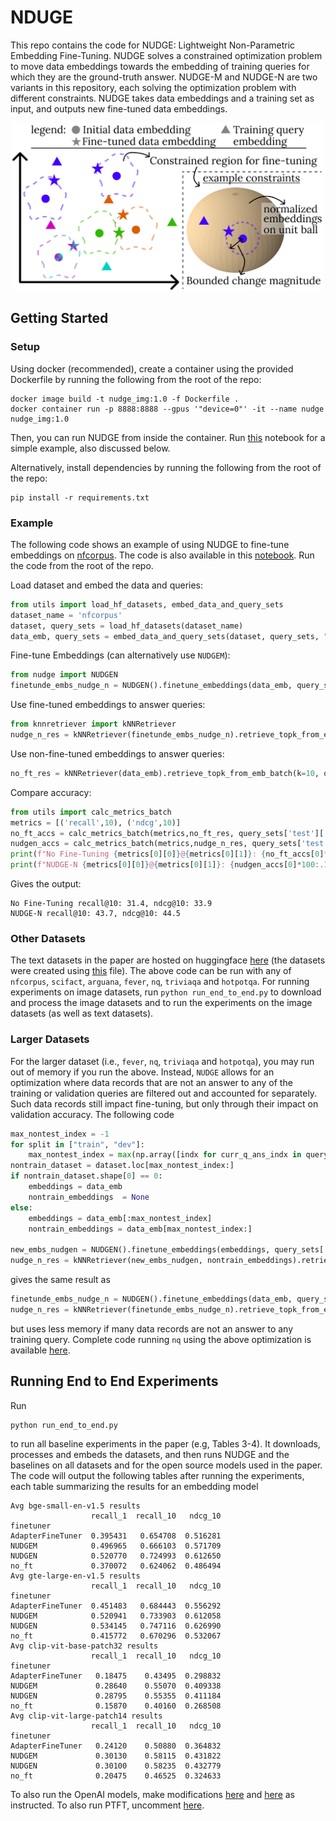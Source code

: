 # NDUGE
This repo contains the code for NUDGE: Lightweight Non-Parametric Embedding Fine-Tuning. NUDGE solves a constrained optimization problem to move data embeddings towards the embedding of training queries for which they are the ground-truth answer. NUDGE-M and NUDGE-N are two variants in this repository, each solving the optimization problem with different constraints. NUDGE takes data embeddings and a training set as input, and outputs new fine-tuned data embeddings.

<p align="center">
<img src="https://github.com/szeighami/nudge/blob/main/nudge_overview.jpg" width="500">
</p>

## Getting Started
### Setup
Using docker (recommended), create a container using the provided Dockerfile by running the following from the root of the repo:
```
docker image build -t nudge_img:1.0 -f Dockerfile .
docker container run -p 8888:8888 --gpus '"device=0"' -it --name nudge nudge_img:1.0
```
Then, you can run NUDGE from inside the container. Run [this](https://github.com/szeighami/nudge/blob/main/example.ipynb) notebook for a simple example, also discussed below. 

Alternatively, install dependencies by running the following from the root of the repo:
```
pip install -r requirements.txt
```


### Example

The following code shows an example of using NUDGE to fine-tune embeddings on [nfcorpus](https://www.cl.uni-heidelberg.de/statnlpgroup/nfcorpus/). The code is also available in this [notebook](https://github.com/szeighami/nudge/blob/main/example.ipynb). Run the code from the root of the repo.

Load dataset and embed the data and queries:
```python
from utils import load_hf_datasets, embed_data_and_query_sets
dataset_name = 'nfcorpus'
dataset, query_sets = load_hf_datasets(dataset_name)
data_emb, query_sets = embed_data_and_query_sets(dataset, query_sets, "BAAI/bge-small-en-v1.5")
```
Fine-tune Embeddings (can alternatively use `NUDGEM`):
```python
from nudge import NUDGEN
finetunde_embs_nudge_n = NUDGEN().finetune_embeddings(data_emb, query_sets['train'], query_sets['dev'])
```
Use fine-tuned embeddings to answer queries:
```python
from knnretriever import kNNRetriever
nudge_n_res = kNNRetriever(finetunde_embs_nudge_n).retrieve_topk_from_emb_batch(k=10, q_embeds=query_sets['test']['q_embs'])
```
Use non-fine-tuned embeddings to answer queries:
```python
no_ft_res = kNNRetriever(data_emb).retrieve_topk_from_emb_batch(k=10, q_embeds=query_sets['test']['q_embs'])
```
Compare accuracy:
```python
from utils import calc_metrics_batch
metrics = [('recall',10), ('ndcg',10)]
no_ft_accs = calc_metrics_batch(metrics,no_ft_res, query_sets['test']['q_ans_indx'], query_sets['test']['q_ans_indx_rel'])
nudgen_accs = calc_metrics_batch(metrics,nudge_n_res, query_sets['test']['q_ans_indx'], query_sets['test']['q_ans_indx_rel'])
print(f"No Fine-Tuning {metrics[0][0]}@{metrics[0][1]}: {no_ft_accs[0]*100:.1f}, {metrics[1][0]}@{metrics[1][1]}: {no_ft_accs[1]*100:.1f}")
print(f"NUDGE-N {metrics[0][0]}@{metrics[0][1]}: {nudgen_accs[0]*100:.1f}, {metrics[1][0]}@{metrics[1][1]}: {nudgen_accs[1]*100:.1f}")
```
Gives the output:
```
No Fine-Tuning recall@10: 31.4, ndcg@10: 33.9
NUDGE-N recall@10: 43.7, ndcg@10: 44.5
```

### Other Datasets
The text datasets in the paper are hosted on huggingface [here](https://huggingface.co/sepz) (the datasets were created using [this](https://github.com/szeighami/nudge/blob/main/process_data_to_hf_datasets.py) file). The above code can be run with any of `nfcorpus`, `scifact`, `arguana`, `fever`, `nq`, `triviaqa` and `hotpotqa`. For running experiments on image datasets, run `python run_end_to_end.py` to download and process the image datasets and to run the experiments on the image datasets (as well as text datasets).

### Larger Datasets
For the larger dataset (i.e., `fever`, `nq`, `triviaqa` and `hotpotqa`), you may run out of memory if you run the above. Instead, `NUDGE` allows for an optimization where data records that are not an answer to any of the training or validation queries are filtered out and accounted for separately. Such data records still impact fine-tuning, but only through their impact on validation accuracy. The following code
```python
max_nontest_index = -1
for split in ["train", "dev"]:
    max_nontest_index = max(np.array([indx for curr_q_ans_indx in query_sets[split]['q_ans_indx'] for indx in curr_q_ans_indx]).max()+1, max_nontest_index)
nontrain_dataset = dataset.loc[max_nontest_index:]
if nontrain_dataset.shape[0] == 0:
    embeddings = data_emb
    nontrain_embeddings  = None
else:
    embeddings = data_emb[:max_nontest_index]
    nontrain_embeddings = data_emb[max_nontest_index:]
    
new_embs_nudgen = NUDGEN().finetune_embeddings(embeddings, query_sets['train'], query_sets['dev'], (nontrain_embeddings, None))
nudge_n_res = kNNRetriever(new_embs_nudgen, nontrain_embeddings).retrieve_topk_from_emb_batch(k=10, q_embeds=query_sets['test']['q_embs'])
```
gives the same result as 
```python
finetunde_embs_nudge_n = NUDGEN().finetune_embeddings(data_emb, query_sets['train'], query_sets['dev'])
nudge_n_res = kNNRetriever(finetunde_embs_nudge_n).retrieve_topk_from_emb_batch(k=10, q_embeds=query_sets['test']['q_embs'])
```
but uses less memory if many data records are not an answer to any training query. Complete code running `nq` using the above optimization is available [here](https://github.com/szeighami/nudge/blob/main/example_large_datasets.ipynb).


## Running End to End Experiments
Run 
```
python run_end_to_end.py
```
to run all baseline experiments in the paper (e.g, Tables 3-4). It downloads, processes and embeds the datasets, and then runs NUDGE and the baselines on all datasets and for the open source models used in the paper. The code will output the following tables after running the experiments, each table summarizing the results for an embedding model

```
Avg bge-small-en-v1.5 results
                  recall_1  recall_10   ndcg_10
finetuner                                      
AdapterFineTuner  0.395431   0.654708  0.516281
NUDGEM            0.496965   0.666103  0.571709
NUDGEN            0.520770   0.724993  0.612650
no_ft             0.370072   0.624062  0.486494
Avg gte-large-en-v1.5 results
                  recall_1  recall_10   ndcg_10
finetuner                                      
AdapterFineTuner  0.451483   0.684443  0.556292
NUDGEM            0.520941   0.733903  0.612058
NUDGEN            0.534145   0.747116  0.626990
no_ft             0.415772   0.670296  0.532067
Avg clip-vit-base-patch32 results
                  recall_1  recall_10   ndcg_10
finetuner                                      
AdapterFineTuner   0.18475    0.43495  0.298832
NUDGEM             0.28640    0.55070  0.409338
NUDGEN             0.28795    0.55355  0.411184
no_ft              0.15870    0.40160  0.268508
Avg clip-vit-large-patch14 results
                  recall_1  recall_10   ndcg_10
finetuner                                      
AdapterFineTuner   0.24120    0.50880  0.364832
NUDGEM             0.30130    0.58115  0.431822
NUDGEN             0.30100    0.58235  0.432779
no_ft              0.20475    0.46525  0.324633
```
To also run the OpenAI models, make modifications [here](https://github.com/szeighami/nudge/blob/6a306a8525623216d4db3601e8b82af2438449d6/process_txt.py#L184) and [here](https://github.com/szeighami/nudge/blob/6a306a8525623216d4db3601e8b82af2438449d6/run_baseline_tests.py#L42) as instructed.  To also run PTFT, uncomment [here](https://github.com/szeighami/nudge/blob/6a306a8525623216d4db3601e8b82af2438449d6/run_baseline_tests.py#L63).
